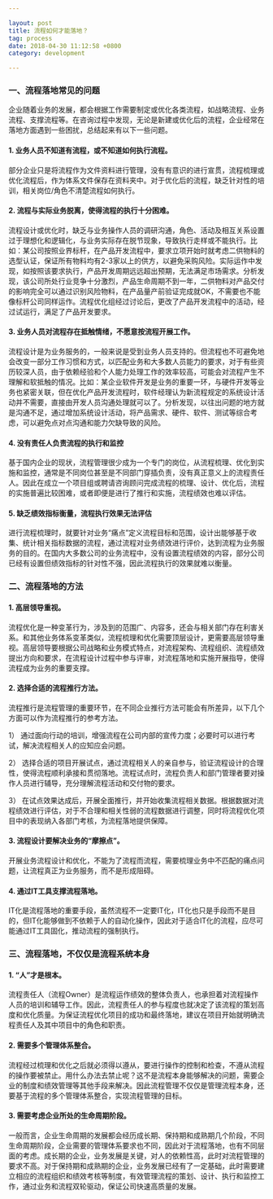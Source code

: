 ```yaml
---

layout: post
title: 流程如何才能落地？
tag: process
date: 2018-04-30 11:12:58 +0800 
category: development

---
```



### 一、流程落地常见的问题

企业随着业务的发展，都会根据工作需要制定或优化各类流程，如战略流程、业务流程、支撑流程等。在咨询过程中发现，无论是新建或优化后的流程，企业经常在落地方面遇到一些困扰，总结起来有以下一些问题。


#### 1. 业务人员不知道有流程，或不知道如何执行流程。

部分企业只是将流程作为文件资料进行管理，没有有意识的进行宣贯，流程梳理或优化流程后，作为体系文件保存在资料夹中。对于优化后的流程，缺乏针对性的培训，相关岗位/角色不清楚流程如何执行。

#### 2. 流程与实际业务脱离，使得流程的执行十分困难。
 
流程设计或优化时，缺乏与业务操作人员的调研沟通，角色、活动及相互关系设置过于理想化和逻辑化，与业务实际存在脱节现象，导致执行走样或不能执行。比如：某公司按照业界标杆，在产品开发流程中，要求立项开始时就考虑二供物料的选型认证，保证所有物料均有2-3家以上的供方，以避免采购风险。实际运作中发现，如按照该要求执行，产品开发周期远远超出预期，无法满足市场需求。分析发现，该公司所处行业竞争十分激烈，产品生命周期不到一年，二供物料对产品交付的影响完全可以通过识别风险物料，在产品量产前验证完成就OK，不需要也不能像标杆公司同样运作。流程优化组经过讨论后，更改了产品开发流程中的活动，经过试运行，满足了产品开发要求。

#### 3. 业务人员对流程存在抵触情绪，不愿意按流程开展工作。

流程设计是为业务服务的，一般来说是受到业务人员支持的。但流程也不可避免地会改变一部分工作习惯和方式，以匹配业务和大多数人员能力的要求，对于有些资历较深人员，由于依赖经验和个人能力处理工作的效率较高，可能会对流程产生不理解和软抵触的情况。比如：某企业软件开发是业务的重要一环，与硬件开发等业务也紧密关联，但在优化产品开发流程时，软件经理认为新流程规定的系统设计活动并不需要，直接由开发人员沟通处理就可以了。分析发现，以往出问题的地方就是沟通不足，通过增加系统设计活动，将产品需求、硬件、软件、测试等综合考虑，可以避免点对点沟通和能力欠缺导致的风险。

#### 4. 没有责任人负责流程的执行和监控

基于国内企业的现状，流程管理很少成为一个专门的岗位，从流程梳理、优化到实施和监控，通常是不同岗位甚至是不同部门穿插负责，没有真正意义上的流程责任人。因此在成立一个项目组或聘请咨询顾问完成流程的梳理、设计、优化后，流程的实施普遍比较困难，或者即便是进行了推行和实施，流程绩效也难以评估。

#### 5. 缺乏绩效指标衡量，流程执行效果无法评估

进行流程梳理时，就要针对业务“痛点”定义流程目标和范围，设计出能够基于收集、统计相关指标数据的流程，通过流程对业务绩效进行评价，达到流程为业务服务的目的。在国内大多数公司的业务流程中，没有设置流程绩效的内容，部分公司已经有设置但绩效指标的针对性不强，因此流程执行的效果就难以衡量。

### 二、流程落地的方法

#### 1. 高层领导重视。

流程优化是一种变革行为，涉及到的范围广、内容多，还会与相关部门存在利害关系。和其他业务体系变革类似，流程梳理和优化需要顶层设计，更需要高层领导重视。高层领导要根据公司战略和业务模式特点，对流程架构、流程组织、流程绩效提出方向和要求，在流程设计过程中参与评审，对流程落地和实施开展指导，使得流程成为业务的重要支撑。

#### 2. 选择合适的流程推行方法。

流程推行是流程管理的重要环节，在不同企业推行方法可能会有所差异，以下几个方面可以作为流程推行的参考方法。

1） 通过面向行动的培训，增强流程在公司内部的宣传力度；必要时可以进行考试，解决流程相关人的应知应会问题。

2） 选择合适的项目开展试点，通过流程相关人的亲自参与，验证流程设计的合理性，使得流程顺利承接和贯彻落地。流程试点时，流程负责人和部门管理者要对操作人员进行辅导，充分理解流程活动和交付物的要求。

3） 在试点效果达成后，开展全面推行，并开始收集流程相关数据。根据数据对流程绩效进行评估，对于不合理和相关性弱的流程数据进行调整，同时将流程优化项目中的表现纳入各部门考核，为流程落地提供保障。

#### 3. 流程设计要解决业务的“摩擦点”。

开展业务流程设计和优化，不能为了流程而流程，需要梳理业务中不匹配的痛点问题，让流程真正为业务服务，而不是形成阻碍。

#### 4. 通过IT工具支撑流程落地。

IT化是流程落地的重要手段，虽然流程不一定要IT化，IT化也只是手段而不是目的，但IT化能够做到不依赖于人的自动化操作，因此对于适合IT化的流程，应尽可能通过IT工具固化，推动流程的强制执行。

### 三、流程落地，不仅仅是流程系统本身

#### 1.  “人”才是根本。 

流程责任人（流程Owner）是流程运作绩效的整体负责人，也承担着对流程操作人员的培训和辅导工作。因此，流程责任人的参与程度也就决定了该流程的策划高度和优化质量。为保证流程优化项目的成功和最终落地，建议在项目开始就明确流程责任人及其中项目中的角色和职责。

#### 2. 需要多个管理体系整合。

流程经过梳理和优化之后就必须得以遵从，要进行操作的控制和检查，不遵从流程的操作要被禁止。用什么办法去禁止呢？这不是流程本身能够解决的问题，需要企业的制度和绩效管理等其他手段来解决。因此流程管理不仅仅是管理流程本身，还要基于流程的多个管理体系整合，实现流程管理的目标。

#### 3. 需要考虑企业所处的生命周期阶段。

一般而言，企业生命周期的发展都会经历成长期、保持期和成熟期几个阶段，不同生命周期阶段，企业需要的管理体系要求也不同，因此对于流程落地，也有不同层面的考虑。成长期的企业，业务发展是关键，对人的依赖性高，此时对流程管理的要求不高。对于保持期和成熟期的企业，业务发展已经有了一定基础，此时需要建立相应的流程组织和绩效考核等制度，有效管理流程的策划、设计、执行和监控工作，通过业务和流程双轮驱动，保证公司快速高质量的发展。
